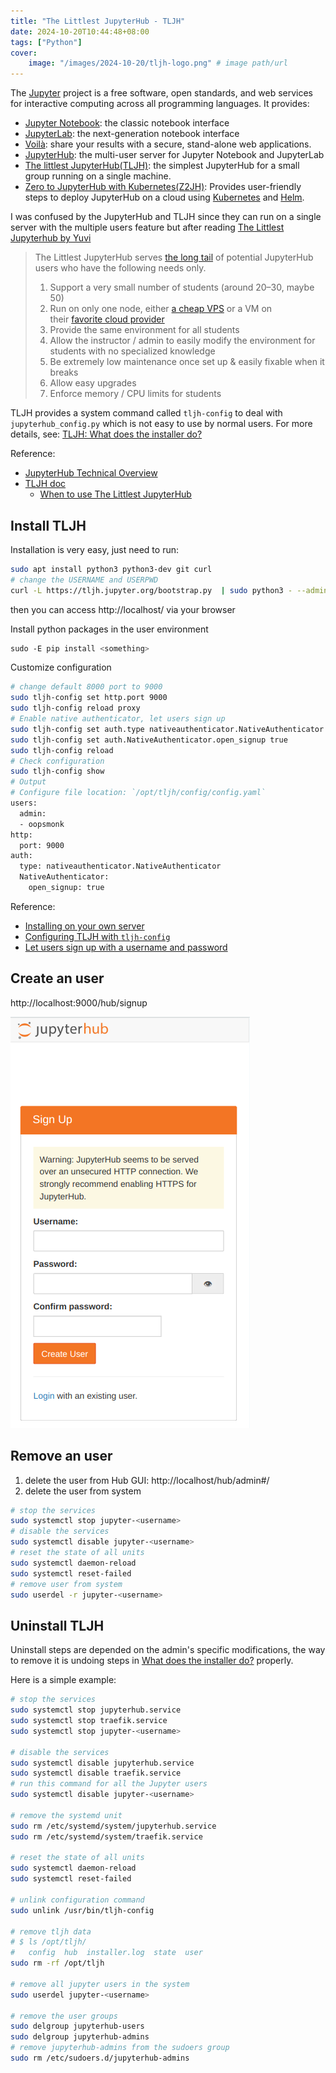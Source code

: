 ```yaml
---
title: "The Littlest JupyterHub - TLJH"
date: 2024-10-20T10:44:48+08:00
tags: ["Python"]
cover:
    image: "/images/2024-10-20/tljh-logo.png" # image path/url
---
```


The [Jupyter](https://jupyter.org/) project is a free software, open standards, and web services for interactive computing across all programming languages.
It provides:

- [Jupyter Notebook](https://jupyter-notebook.readthedocs.io/en/latest/): the classic notebook interface
- [JupyterLab](https://jupyterlab.readthedocs.io/en/latest/): the next-generation notebook interface
- [Voilà](https://github.com/voila-dashboards/voila): share your results with a secure, stand-alone web applications.
- [JupyterHub](https://jupyterhub.readthedocs.io/en/stable/): the multi-user server for Jupyter Notebook and JupyterLab
- [The littlest JupyterHub(TLJH)](https://tljh.jupyter.org/en/latest/index.html): the simplest JupyterHub for a small group running on a single machine.
- [Zero to JupyterHub with Kubernetes(Z2JH)](https://z2jh.jupyter.org/en/latest/): Provides user-friendly steps to deploy JupyterHub on a cloud using [Kubernetes](https://kubernetes.io/) and [Helm](https://helm.sh/).

I was confused by the JupyterHub and TLJH since they can run on a single server with the multiple users feature but after reading [The Littlest Jupyterhub by Yuvi](https://words.yuvi.in/post/the-littlest-jupyterhub/)

> The Littlest JupyterHub serves [the long tail](https://en.wikipedia.org/wiki/Long_tail) of potential JupyterHub users who have the following needs only.
> 
> 1. Support a very small number of students (around 20–30, maybe 50)
> 2. Run on only one node, either [a cheap VPS](http://digitalocean.com/) or a VM on their [favorite cloud provider](https://cloud.google.com/)
> 3. Provide the same environment for all students
> 4. Allow the instructor / admin to easily modify the environment for students with no specialized knowledge
> 5. Be extremely low maintenance once set up & easily fixable when it breaks
> 6. Allow easy upgrades
> 7. Enforce memory / CPU limits for students
>  

TLJH provides a system command called `tljh-config` to deal with `jupyterhub_config.py` which is not easy to use by normal users.
For more details, see: [TLJH: What does the installer do?](https://tljh.jupyter.org/en/latest/topic/installer-actions.html)

Reference:
- [JupyterHub Technical Overview](https://jupyterhub.readthedocs.io/en/stable/reference/technical-overview.html)
- [TLJH doc](https://tljh.jupyter.org/en/latest/#)
	- [When to use The Littlest JupyterHub](https://tljh.jupyter.org/en/latest/topic/whentouse.html)

## Install TLJH

Installation is very easy, just need to run:

```bash
sudo apt install python3 python3-dev git curl
# change the USERNAME and USERPWD
curl -L https://tljh.jupyter.org/bootstrap.py  | sudo python3 - --admin ${USERNAME}:${USERPWD}
```

then you can access http://localhost/ via your browser

Install python packages in the user environment

```bash
sudo -E pip install <something>
```

Customize configuration

```bash
# change default 8000 port to 9000
sudo tljh-config set http.port 9000
sudo tljh-config reload proxy
# Enable native authenticator, let users sign up
sudo tljh-config set auth.type nativeauthenticator.NativeAuthenticator
sudo tljh-config set auth.NativeAuthenticator.open_signup true
sudo tljh-config reload
# Check configuration
sudo tljh-config show
# Output
# Configure file location: `/opt/tljh/config/config.yaml`
users:
  admin:
  - oopsmonk
http:
  port: 9000
auth:
  type: nativeauthenticator.NativeAuthenticator
  NativeAuthenticator:
    open_signup: true
```

Reference: 
- [Installing on your own server](https://tljh.jupyter.org/en/latest/install/custom-server.html)
- [Configuring TLJH with `tljh-config`](https://tljh.jupyter.org/en/latest/topic/tljh-config.html)
- [Let users sign up with a username and password](https://tljh.jupyter.org/en/latest/howto/auth/nativeauth.html)

## Create an user

http://localhost:9000/hub/signup

![](/images/2024-10-20/jupyterhub-sign-up.png)

## Remove an user

1. delete the user from Hub GUI: http://localhost/hub/admin#/
2. delete the user from system
```bash
# stop the services
sudo systemctl stop jupyter-<username>
# disable the services
sudo systemctl disable jupyter-<username>
# reset the state of all units
sudo systemctl daemon-reload
sudo systemctl reset-failed
# remove user from system
sudo userdel -r jupyter-<username>
```

## Uninstall TLJH

Uninstall steps are depended on the admin's specific modifications, the way to remove it is undoing steps in [What does the installer do?](https://tljh.jupyter.org/en/latest/topic/installer-actions.html#what-does-the-installer-do) properly.

Here is a simple example:

```bash
# stop the services
sudo systemctl stop jupyterhub.service
sudo systemctl stop traefik.service
sudo systemctl stop jupyter-<username>

# disable the services
sudo systemctl disable jupyterhub.service
sudo systemctl disable traefik.service
# run this command for all the Jupyter users
sudo systemctl disable jupyter-<username>

# remove the systemd unit
sudo rm /etc/systemd/system/jupyterhub.service
sudo rm /etc/systemd/system/traefik.service

# reset the state of all units
sudo systemctl daemon-reload
sudo systemctl reset-failed

# unlink configuration command
sudo unlink /usr/bin/tljh-config

# remove tljh data
# $ ls /opt/tljh/
#   config  hub  installer.log  state  user
sudo rm -rf /opt/tljh

# remove all jupyter users in the system
sudo userdel jupyter-<username>

# remove the user groups
sudo delgroup jupyterhub-users
sudo delgroup jupyterhub-admins
# remove jupyterhub-admins from the sudoers group
sudo rm /etc/sudoers.d/jupyterhub-admins
```

